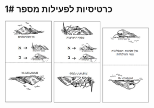 # כרטיסיות לפעילות מספר 1#

<img src="img02.png" title="" style="width: 30%">

<img src="img03.png" title="" style="width: 30%">

<img src="img04.png" title="" style="width: 30%">
